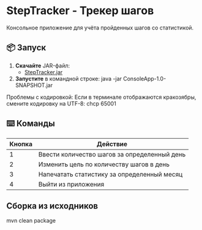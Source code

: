 # StepTracker - Трекер шагов
Консольное приложение для учёта пройденных шагов со статистикой.

## 📦 Запуск
1. **Скачайте** JAR-файл:
   - [StepTracker.jar](https://github.com/manajavarush/steptracker/releases/download/v1.0/ConsoleApp-1.0-SNAPSHOT.jar)
2. **Запустите** в командной строке:
   java -jar ConsoleApp-1.0-SNAPSHOT.jar
   
Проблемы с кодировкой:
Если в терминале отображаются кракозябры, смените кодировку на UTF-8:
chcp 65001

## ⌨️ Команды
| Кнопка | Действие                                     |
|--------|----------------------------------------------|
| 1      | Ввести количество шагов за определенный день |
| 2      | Изменить цель по количеству шагов в день     |
| 3      | Напечатать статистику за определенный месяц  |
| 4      | Выйти из приложения                          |

## Сборка из исходников
mvn clean package
